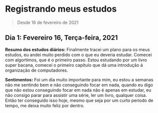 # Registrando meus estudos

> Desde 16 de fevereiro de 2021

## Dia 1: Fevereiro 16, Terça-feira, 2021

**Resumo dos estudos diários:** Finalmente tracei um plano para os meus estudos, eu andei muito perdido com o que eu deveria estudar. Comecei com algortimos, que é o primeiro passo. Estou estudando por um livro super bacana, comecei o primeiro capítulo que dá uma introdução á organização de computadores. 

**Sentimentos:** Foi um dia muito importante para mim, eu estou a semanas não me sentindo bem e não conseguindo focar em nada, quando eu digo que não estou conseguindo focar em nada não é apenas em estudar, eu não consigo parar para assistir uma série, ler um livro, qualquer coisa. Então ter conseguido isso hoje, mesmo que seja por um curto período de tempo, me deixa muito feliz por dentro.
